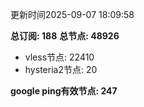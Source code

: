 更新时间2025-09-07 18:09:58

**总订阅: 188**
**总节点: 48926**
- vless节点: 22410
- hysteria2节点: 20

**google ping有效节点: 247**
